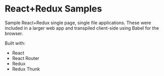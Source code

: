 # React+Redux Samples
Sample React+Redux single page, single file applications. These were included in a larger web app and transpiled client-side using Babel for the browser.

Built with:
- React
- React Router
- Redux
- Redux Thunk
